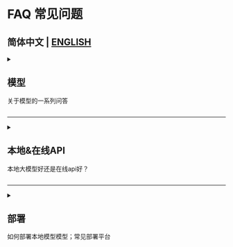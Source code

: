 # FAQ 常见问题
## 简体中文  | [ENGLISH](FAQ_EN.md)

 <details>
 <summary>  
  
 ## 模型
 关于模型的一系列问答
</summary>

### 1. 最好的翻译模型？ </br>
**没有最好的**翻译模型，只有最适合你的翻译模型：
1. 模型训练**语料**
 - 模型是否使用**你的语言**/**源语料**经过训练？</br>
   德语法语西班牙语等等等等
   - 训练语料是否均匀？大部分模型对于**英文**支持最好（英文数据最多），别的语言质量则取决于训练数据数量与质量/训练方式与技术

-------

### 2. 模型是否使用***高质量语料**/ **特定语料**？
- **特定语料**一般存在于已微调模型，例如根据视觉小说（vn）；新闻；网络文章；学术文献；代码等微调</br>
        根据其微调语料微调语料的**特定类别**和**语种**，模型会大幅增强相关方面能力，但同时削弱其他方面能力；
  - 例如（微调）语料聚焦于视觉小说，则其新闻/学术翻译方面能力会减弱；</br>
    社区微调模型（例如尾缀带-JP）一般是用日语数据进行微调，会显著加强EN-JP能力，但针对性微调通常会削弱其他所有语言的能力
    - 因其训练语料在不同语言上的不均衡及模型容量/分词问题; 基底模型多语言语料越少，模型越小，这种现象越明显

--------

### 3. 模型规模
- 模型规模×数据×算力越大，通常效果越好 (scaling law)
  - 例如Qwen3-4B<Qwen3-8B<Qwen3-14B<Qwen3-32B
  - [**LLM显存使用表**](OtherModels_gguf.md)

-------

### 4. 模型名称解释
例如 **Qwen3-8B-Thinking-2507-abliterated-Q8_0-gguf** </br>
（模型并不存在，仅为举例）</br>

  - **Qwen3**: 基底模型系列名称
    
  - **8B**：模型参数大小，常见为4B±；8B±；14B±；30B±；70B±；100B+
    - **MoE**架构模型（例如30B-A3B) 30B为总参数，A3B仅为活跃参数
    - 不同参数对应显存使用量请看下文 **量化与GPU显存对照举例**
      
  - **Thinking**: 模型为或具有thinking mode（思维模型），并非所有思维模型都会标注
  
  - **2507**：时间版本号（2025/07），通常为小版本更新
  
  - **abliterated**: 去安全审核的一种方式，通常意味着此微调模型已去审核
    - 常见还有 uncensored; NFSW; amoral（不一定为尾缀）等
   
  - **Q8_0 (gguf)**: llama.cpp的量化方式， 具体请查看链接或下文
    - [**LLM显存使用表**](OtherModels_gguf.md)
      -  **量化与GPU显存对照举例**
      - **GGUF量化类型与相对质量**
 
     

</details>

---------

<details>
<summary>  

 ## 本地&在线API
 本地大模型好还是在线api好？
</summary>

### 1. 在线api是什么
在线api本质就是服务器提供商使用其服务器运行模型，并通过端口，网络流式传输到你的电脑。</br>
本质仍是本地模型在GPU服务器上运行,只是需要通过网络为用户提供服务

### 2. 本地vs在线
[如何选择LLM？在线 VS 本地](https://github.com/CYBIRD-D/How-to-Choose-your-LLM-Model-for-translation/blob/main/README.md#%E5%A6%82%E4%BD%95%E9%80%89%E6%8B%A9llm%E5%9C%A8%E7%BA%BF-vs-%E6%9C%AC%E5%9C%B0)


</details>

---------

<details>
<summary>  
  
 ## 部署
 如何部署本地模型模型；常见部署平台
</summary>

1. 常见[**本地部署平台**](https://github.com/CYBIRD-D/How-to-Choose-your-LLM-Model-for-translation/tree/main#%E9%83%A8%E7%BD%B2%E6%9C%AC%E5%9C%B0%E6%A8%A1%E5%9E%8B)有：
- [**LM Studio**](https://lmstudio.ai/docs/app/basics)
  - 可以直接在[huggingface](https://huggingface.co/models)搜索模型，复制模型名字再在LM studio下载

- [**Ollama**](https://docs.ollama.com/quickstart)
  - 需要对命令行/代码的基本理解</br>

-------

2. 常见**在线部署平台**
- 免费？请查看[**Free LLM API**](Freellmapi.md)

- **付费**中间平台
  -  [Huggingface](https://huggingface.co/docs/inference-endpoints/index)
  -  [OpenRouter](https://openrouter.ai/docs/quickstart)



</details>
